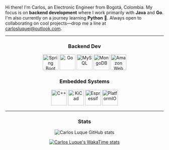 Hi there! I'm Carlos, an Electronic Engineer from Bogotá, Colombia. My focus is on **backend development** where I work primarily with **Java** and **Go**. I'm also currently on a journey learning **Python** 🐍. Always open to collaborating on cool projects—drop me a line at [carlosluquej@outlook.com](mailto:carlosluquej@outlook.com).

---

<h3 align="center">Backend Dev</h3>

<div align="center">
	<img height="50" width="50" src="https://cdn.simpleicons.org/springboot/6DB33F" alt="Spring Boot" title="Spring Boot"/>
    <img height="50" width="50" src="https://cdn.simpleicons.org/go/00ADD8" alt="Go" title="Go"/>
	<img height="50" width="50" src="https://cdn.simpleicons.org/mysql/4479A1" alt="MySQL" title="MySQL"/>
	<img height="50" width="50" src="https://cdn.simpleicons.org/mongodb/47A248" alt="MongoDB" title="MongoDB"/>
	<img height="50" width="50" src="https://cdn.jsdelivr.net/gh/devicons/devicon@latest/icons/amazonwebservices/amazonwebservices-plain-wordmark.svg" alt="Amazon Web Services" title="Amazon Web Services"/>
</div>

<h3 align="center">Embedded Systems</h3>

<div align="center">
	<img height="50" width="50" src="https://cdn.simpleicons.org/cplusplus/00599C" alt="C++" title="C++"/>
	<img height="50" width="50" src="https://cdn.simpleicons.org/kicad/314CB0" alt="KiCad" title="KiCad"/>
	<img height="50" width="50" src="https://cdn.simpleicons.org/espressif/E7352C" alt="Espressif" title="Espressif"/>
	<img height="50" width="50" src="https://cdn.simpleicons.org/platformio/F5822A" alt="PlatformIO" title="PlatformIO"/>
</div>

---

<h3 align="center">Stats</h3>

<div align=center>
  
![Carlos Luque GitHub stats](https://github-readme-stats.vercel.app/api?username=carlosluquec&show_icons=true&rank_icon=github&hide=stars,issues&theme=vue&hide_border=true&include_all_commits=true)


[![Carlos Luque's WakaTime stats](https://github-readme-stats.vercel.app/api/wakatime?username=carlosluquec&theme=vue&hide_border=true&layout=default)](https://github.com/anuraghazra/github-readme-stats)


</div>
